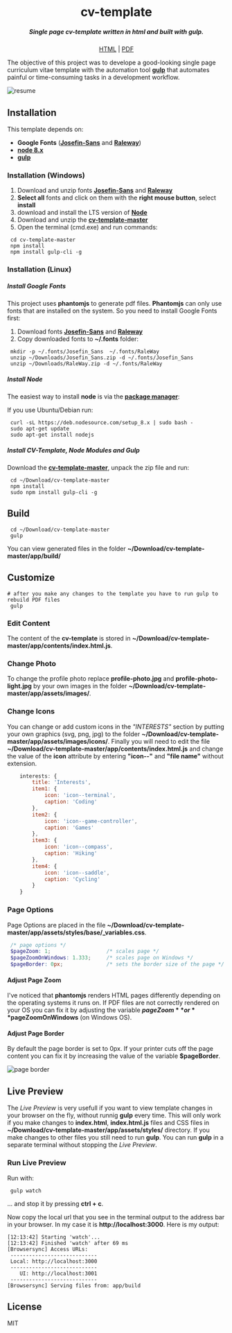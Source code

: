 <!--

keywords:
cv-template, cv, resume, curriculum-vitae, template, theme, generator, html, pdf, htmltopdf

-->

<h1 align="center">cv-template</h1>

<h5 align="center">Single page cv-template written in html and built with gulp.</h5>
<p align="center">
    <a href="https://frontant.github.io/cv-template/demo/" target="_blank">HTML</a> |
    <a href="https://frontant.github.io/cv-template/demo/resume-dark.pdf" target="_blank">PDF</a>
</p>

The objective of this project was to develope a good-looking single page curriculum vitae template with the automation tool <a href="https://gulpjs.com/" target="_blank">**gulp**</a> that automates painful or time-consuming tasks in a development workflow.


![resume](docs/images/resume.jpg)


## Installation

This template depends on:
- **Google Fonts** (<a href="https://fonts.google.com/specimen/Josefin+Sans" target="_blank">**Josefin-Sans**</a> and <a href="https://fonts.google.com/specimen/Raleway" target="_blank">**Raleway**</a>)
- <a href="https://nodejs.org/" target="_blank">**node 8.x**</a>
- <a href="https://gulpjs.com/" target="_blank">**gulp**</a>

### Installation (Windows)

1. Download and unzip fonts <a href="https://fonts.google.com/specimen/Josefin+Sans" target="_blank">**Josefin-Sans**</a> and <a href="https://fonts.google.com/specimen/Raleway" target="_blank">**Raleway**</a>
2. **Select all** fonts and click on them with the **right mouse button**, select **install**
3. download and install the LTS version of <a href="https://nodejs.org/" target="_blank">**Node**</a>
4. Download and unzip the <a href="https://github.com/frontant/cv-template/archive/master.zip" target="_blank">**cv-template-master**</a>
5. Open the terminal (cmd.exe) and run commands:
```shell
 cd cv-template-master
 npm install
 npm install gulp-cli -g
```

### Installation (Linux)

##### Install Google Fonts

This project uses **phantomjs** to generate pdf files. **Phantomjs** can only use fonts that are installed on the system. So you need to install Google Fonts first:

1. Download fonts <a href="https://fonts.google.com/specimen/Josefin+Sans" target="_blank">**Josefin-Sans**</a> and <a href="https://fonts.google.com/specimen/Raleway" target="_blank">**Raleway**</a>
2. Copy downloaded fonts to **~/.fonts** folder:
```shell
 mkdir -p ~/.fonts/Josefin_Sans  ~/.fonts/RaleWay
 unzip ~/Downloads/Josefin_Sans.zip -d ~/.fonts/Josefin_Sans
 unzip ~/Downloads/RaleWay.zip -d ~/.fonts/RaleWay
```

##### Install Node

The easiest way to install **node** is via the <a href="https://nodejs.org/en/download/package-manager/" target="_blank">**package manager**</a>:

If you use Ubuntu/Debian run:
```shell
 curl -sL https://deb.nodesource.com/setup_8.x | sudo bash -
 sudo apt-get update
 sudo apt-get install nodejs
```

##### Install CV-Template, Node Modules and Gulp

Download the <a href="https://github.com/frontant/cv-template/archive/master.zip" target="_blank">**cv-template-master**</a>, unpack the zip file and run:
```shell
 cd ~/Download/cv-template-master
 npm install
 sudo npm install gulp-cli -g
```


## Build

```shell
 cd ~/Download/cv-template-master
 gulp
```

You can view generated files in the folder **~/Download/cv-template-master/app/build/**


## Customize

```shell
# after you make any changes to the template you have to run gulp to rebuild PDF files
 gulp
```

### Edit Content

The content of the **cv-template** is stored in **~/Download/cv-template-master/app/contents/index.html.js**.

### Change Photo

To change the profile photo replace **profile-photo.jpg** and **profile-photo-light.jpg** by your own images in the folder **~/Download/cv-template-master/app/assets/images/**.

### Change Icons

You can change or add custom icons in the *"INTERESTS"* section by putting your own graphics (svg, png, jpg) to the folder **~/Download/cv-template-master/app/assets/images/icons/**. Finally you will need to edit the file **~/Download/cv-template-master/app/contents/index.html.js** and change the value of the **icon** attribute by entering **"icon--"** and **"file name"** without extension.
```js
    interests: {
        title: 'Interests',
        item1: {
            icon: 'icon--terminal',
            caption: 'Coding'
        },
        item2: {
            icon: 'icon--game-controller',
            caption: 'Games'
        },
        item3: {
            icon: 'icon--compass',
            caption: 'Hiking'
        },
        item4: {
            icon: 'icon--saddle',
            caption: 'Cycling'
        }
    }
```

### Page Options

Page Options are placed in the file **~/Download/cv-template-master/app/assets/styles/base/_variables.css**.
```scss
 /* page options */
 $pageZoom: 1;                  /* scales page */
 $pageZoomOnWindows: 1.333;     /* scales page on Windows */
 $pageBorder: 0px;              /* sets the border size of the page */
```

#### Adjust Page Zoom

I've noticed that **phantomjs** renders HTML pages differently depending on the operating systems it runs on. If PDF files are not correctly rendered on your OS you can fix it by adjusting the variable **$pageZoom** or **$pageZoomOnWindows** (on Windows OS).

#### Adjust Page Border

By default the page border is set to 0px. If your printer cuts off the page content you can fix it by increasing the value of the variable **$pageBorder**.

![page border](docs/images/resume-page-border.jpg)

## Live Preview

The *Live Preview* is very usefull if you want to view template changes in your browser on the fly, without runnig **gulp** every time. This will only work if you make changes to **index.html**, **index.html.js** files and CSS files in **~/Download/cv-template-master/app/assets/styles/** directory. If you make changes to other files you still need to run **gulp**. You can run **gulp** in a separate terminal without stopping the *Live Preview*.

### Run Live Preview

Run with:
```shell
 gulp watch
```
... and stop it by pressing **ctrl + c**.

Now copy the local url that you see in the terminal output to the address bar in your browser. In my case it is **http://localhost:3000**. Here is my output:
```shell
[12:13:42] Starting 'watch'...
[12:13:42] Finished 'watch' after 69 ms
[Browsersync] Access URLs:
 ----------------------------
 Local: http://localhost:3000
 ----------------------------
    UI: http://localhost:3001
 ----------------------------
[Browsersync] Serving files from: app/build
```


## License

MIT
